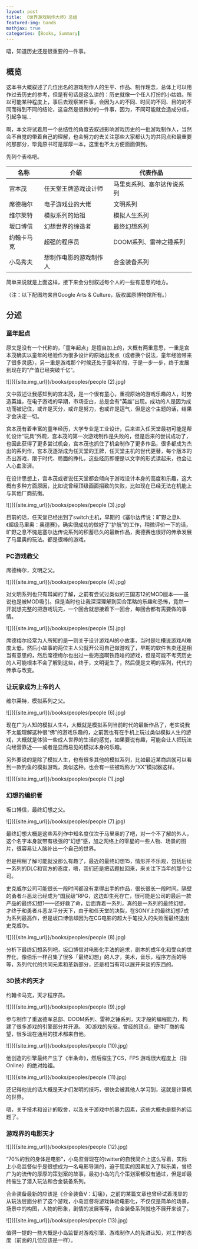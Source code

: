 ```yaml
---
layout: post
title: 《世界游戏制作大师》总结
featured-img: bands
mathjax: true
categories: [Books, Summary]
---
```


唔，知道历史还是很重要的一件事。

<!--more-->

## 概览

这本书大概叙述了几位出名的游戏制作人的生平、作品、制作理念，总体上可以用作过去历史的参考，但是有句话是这么讲的：历史就像一个任人打扮的小姑娘。所以可能某种程度上，事后去观察某件事，会因为人的不同、时间的不同、目的的不同而得到不同的结论，这自然是很微妙的一件事，因为，不同可能就会造成分歧，引起争端...

啊，本文将试着用一个总结性的角度去叙述影响游戏历史的一批游戏制作人，当然会不自觉的带着自己的理解，也会努力的去关注那些大家都认为的共同点和最重要的那部分，毕竟原书可是厚厚一本，这里也不太方便面面俱到。

先列个表格吧。

|名称|介绍|代表作品|
|--|--|--|
|宫本茂|任天堂王牌游戏设计师|马里奥系列、塞尔达传说系列|
|席德梅尔|电子游戏业的大佬|文明系列|
|维尔莱特|模拟系列的始祖|模拟人生系列|
|坂口博信|幻想世界的缔造者|最终幻想系列|
|约翰卡马克|超强的程序员|DOOM系列、雷神之锤系列|
|小岛秀夫|想制作电影的游戏制作人|合金装备系列|

简单来说就是上面这样，接下来会分别叙述每个人的一些有意思的地方。

（注：以下配图均来自Google Arts & Culture，版权属原博物馆所有。）

## 分述

### 童年起点


原文是没有一个代称的，「童年起点」是擅自加上的，大概有两重意思，一重是宫本茂确实以童年的经验作为很多设计的原始出发点（或者换个说法，童年经验带来了很多灵感），另一重是游戏那个时候还处于童年阶段，于是一步一步，终于发展到现在的“产值已经突破千亿”。

![]({{site.img_url}}/books/peoples/people (2).jpg)

文中叙述让我感知到的宫本茂，是一个很有童心，重视原始的游戏乐趣的人，时势造英雄，在电子游戏的早期，市场空白，总是会有“英雄”出现。成功的人是因为成功而被记住，或许是天分，或许是努力，也或许是运气，但是这个主题的话，结果才会决定一切。

宫本茂有着丰富的童年经历，大学专业是工业设计，后来进入任天堂最初可能是帮忙设计“玩具”外观，宫本茂的第一次游戏制作是失败的，但是后来的尝试成功了，也因此获得了更多尝试机会，宫本茂也抓住了机会制作了更多作品，很多都成为杰出的系列作，宫本茂逐渐成为任天堂的王牌，任天堂主机的世代更替，每个版本的杰出游戏，限于时代、局面的挣扎，这些经历即便是以文字的形式读起来，也会让人心血澎湃。

在设计思想上，宫本茂或者说任天堂都会倾向于游戏设计本身的高度和乐趣，这大概有多种方面原因，比如说曾经顶级画面招致的失败，比如现在已经无法在机能上与其他厂商抗衡。

![]({{site.img_url}}/books/peoples/people (3).jpg)


目前的话，任天堂已经出到了switch主机，早期的《塞尔达传说：旷野之息》、《超级马里奥：奥德赛》，确实很成功的做好了“护航”的工作，稍微评价一下的话，旷野之息不愧是塞尔达传说系列的积蓄已久的最新作品，奥德赛也很好的传承发展了马里奥的玩法。都是很棒的游戏。


### PC游戏教父

席德梅尔，文明之父。

![]({{site.img_url}}/books/peoples/people (4).jpg)


对文明系列也只有耳闻的了解，之前有尝试过类似的三国志12的MOD版本——虽说也是被MOD吸引。但是当时也让我深深理解到回合策略的乐趣和恐怖，竟然一开就想完整的把游戏玩完，一个回合就想接着下一回合，每回合都有需要做的事情。

![]({{site.img_url}}/books/peoples/people (5).jpg)


席德梅尔经常为人所知的是一则关于设计游戏AI的小故事，当时是吐槽说游戏AI难度太低，然后小故事的两位主人公就开公司自己做游戏了，早期的软件售卖还是相当有意思的，然后席德梅尔也出过一些海盗啊铁路啥的游戏，但是可能不考究历史的人可能根本不会了解到这些，终于，文明诞生了，然后便是文明的系列，代代的传承与改变。


### 让玩家成为上帝的人

维尔莱特，模拟系列之父。

![]({{site.img_url}}/books/peoples/people (6).jpg)


现在广为人知的模拟人生4，大概就是模拟系列当前时代的最新作品了，老实说我不太能理解这种很“佛”的游戏乐趣的，之前我也有在手机上玩过类似模拟人生的游戏，大概就是体验一些成人世界的生活的感觉，如果要说有趣，可能会让人把玩法向经营靠近——或者是显而易见的模拟本身的乐趣。

另外要说的是除了模拟人生，也有很多其他的模拟系列，比如最近某商店就可以看到一款钓鱼的模拟游戏，类似这种。也会有一些被戏称为“XX”模拟器这样。

![]({{site.img_url}}/books/peoples/people (1).jpg)


### 幻想的编织者

坂口博信，最终幻想之父。

![]({{site.img_url}}/books/peoples/people (7).jpg)


最终幻想大概是这些系列作中知名度仅次于马里奥的了吧，对一个不了解的外人，这个名字本身就带有极强的“幻想”感，加之网络上的零星的一些人物、场景的图片，很容易让人脑补出一个自己的世界。

但是稍稍了解可能就没那么有趣了，最近的最终幻想15，情形并不乐观，包括后续一系列的DLC和官方的态度，唔，我们还是把话题扯回来，来关注下当年的那个公司。

史克威尔公司可能很长一段时间都没有拿得出手的作品，很长很长一段时间。隔壁的勇者斗恶龙已经成为“国民级”RPG，这边却生死存亡，很可能是公司的最后一款产品的最终幻想1——还好救了命，后面靠着一系列，真的是一系列的最终幻想，才终于和勇者斗恶龙平分天下，由于和任天堂的决裂，在SONY上的最终幻想7成为系列最高作，但是坂口博信却因为在CG电影的超大手笔投入的失败而最终退出史克威尔。

![]({{site.img_url}}/books/peoples/people (8).jpg)


分析下最终幻想系列吧，坂口博信对电影化手法的追求，剧本的成年化和受众的世界化，像伯乐一样召集了很多「最终幻想」的人才，美术，音乐，程序方面的等等，系列代代的共同元素和革新部分，还是相当有可以展开来谈的东西的。


### 3D技术的天才

约翰卡马克，天才程序员。

![]({{site.img_url}}/books/peoples/people (9).jpg)


参与制作了重返德军总部、DOOM系列、雷神之锤系列，天才般的编程能力，构建了很多游戏的引擎部分并开源。 3D游戏的先驱，曾经的顶点，硬件厂商的希望，很多现在通用的技术都来自他。

![]({{site.img_url}}/books/peoples/people (10).jpg)


他创造的引擎最终产生了《半条命》，然后催生了CS，FPS 游戏很大程度上（指Online）的绝对始祖。

![]({{site.img_url}}/books/peoples/people (11).jpg)


还记得他说的话大概是天才们发明的技巧，很快会被其他人学习到，这就是计算机的世界。

唔，关于技术和设计的取舍，以及关于游戏中的暴力因素，这些大概也是额外的话题了。


### 游戏界的电影天才

![]({{site.img_url}}/books/peoples/people (12).jpg)


“70%的我的身体是电影”，小岛监督现在的twitter的自我简介上这么写着，实际上小岛监督似乎是很想成为一名电影导演的，迫于现实的因素加入了科乐美，曾经广为的流传的厚厚的策划案的故事，最初小岛的几个策划案都没有通过，但是却最终催生了潜入玩法和合金装备系列。

合金装备最新的应该是《合金装备V：幻痛》，之前的某篇文章也曾经试着浅显的从玩法层面分析了这个游戏，小岛监督将游戏体验电影化，不仅仅是简单的场景，场景中的构图，人物的形象，剧情的发展等等，合金装备系列就也不展开来谈了。

![]({{site.img_url}}/books/peoples/people (13).jpg)


值得一提的一些大概是小岛监督对游戏引擎、游戏制作人的先进认知，对工作的态度（前面的几位应该是一样）。